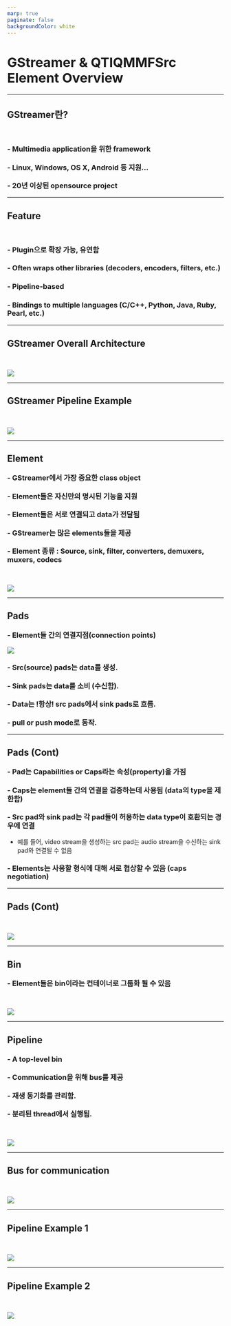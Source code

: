 ```yaml
---
marp: true
paginate: false
backgroundColor: white
---
```


<style>
h1 {
  font-size:  1.9rem;
}
h3 {
  line-height: 1.2
}
section.lead h1 {
  text-align: center;
}
</style>

<!--
theme: default
class: lead
-->

<!-- paginate: true -->
# GStreamer & QTIQMMFSrc Element Overview

---

## GStreamer란?

<br>

### - Multimedia application을 위한 framework
### - Linux, Windows, OS X, Android 등 지원...
### - 20년 이상된 opensource project

---

## Feature

<br>

### - Plugin으로 확장 가능, 유연함
### - Often wraps other libraries (decoders, encoders, filters, etc.)
### - Pipeline-based
### - Bindings to multiple languages (C/C++, Python, Java, Ruby, Pearl, etc.)

---

## GStreamer Overall Architecture

<br>

![](gstreamer-overview.png)

---

## GStreamer Pipeline Example

<br>

![](gstreamer-pipeline.png)

---

## Element

### - GStreamer에서 가장 중요한 class object
### - Element들은 자신만의 명시된 기능을 지원
### - Element들은 서로 연결되고 data가 전달됨
### - GStreamer는 많은 elements들을 제공
### - Element 종류 : Source, sink, filter, converters, demuxers, muxers, codecs

<br>

![](gstreamer-elements.png)

---

## Pads

### - Element들 간의 연결지점(connection points)
![](gstreamer-pads.png)
### - Src(source) pads는 data를 생성.
### - Sink pads는 data를 소비 (수신함).
### - Data는 !항상! src pads에서 sink pads로 흐름.
### - pull or push mode로 동작.

---

## Pads (Cont)

### - Pad는 Capabilities or Caps라는 속성(property)을 가짐
### - Caps는 element들 간의 연결을 검증하는데 사용됨 (data의 type을 제한함)
### - Src pad와 sink pad는 각 pad들이 허용하는 data type이 호환되는 경우에 연결
- 예를 들어, video stream을 생성하는 src pad는 audio stream을 수신하는 sink pad와 연결될 수 없음
### - Elements는 사용할 형식에 대해 서로 협상할 수 있음 (caps negotiation)

---

## Pads (Cont)

<br>

![](gstreamer-pads-2.png)

---

## Bin


### - Element들은 bin이라는 컨테이너로 그룹화 될 수 있음

<br>

![](gstreamer-bin.png)

---

## Pipeline

### - A top-level bin
### - Communication을 위해 bus를 제공
### - 재생 동기화를 관리함.
### - 분리된 thread에서 실행됨.

<br>

![](gstreamer-pipeline-2.png)

---

## Bus for communication

<br>

![](gstreamer-bus.png)

---

## Pipeline Example 1

<br>

![](gstreamer-pipeline-ex1.png)

---

## Pipeline Example 2

<br>

![](gstreamer-pipeline-ex2.png)
